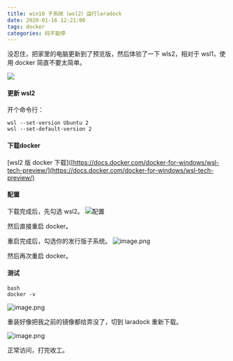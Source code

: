 ```yaml
---
title: win10 子系统（wsl2）运行laradock
date: 2020-01-16 12:21:00
tags: docker
categories: 码不能停
---
```


没忍住，把家里的电脑更新到了预览版，然后体验了一下 wls2，相对于 wsl1，使用 docker 简直不要太简单。

![](/wsl2-laradock/docker-love-wsl2.png)
<!-- more  -->
#### 更新 wsl2
开个命令行：
```
wsl --set-version Ubuntu 2
wsl --set-default-version 2
```

#### 下载docker
 [wsl2 版 docker 下载]([https://docs.docker.com/docker-for-windows/wsl-tech-preview/](https://docs.docker.com/docker-for-windows/wsl-tech-preview/)

#### 配置
下载完成后，先勾选 wsl2。
![配置](/wsl2-laradock/enable-wsl2.png)

然后直接重启 docker。

重启完成后，勾选你的发行版子系统。
![image.png](/wsl2-laradock/ubuntu.png)

然后再次重启 docker。

#### 测试
```
bash
docker -v
```
![image.png](/wsl2-laradock/test.png)

重装好像把我之前的镜像都给弄没了，切到 laradock 重新下载。

![image.png](/wsl2-laradock/visited.png)

正常访问，打完收工。
